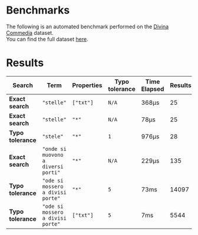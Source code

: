 
# Benchmarks

The following is an automated benchmark performed on the [Divina Commedia](https://en.wikipedia.org/wiki/Divina_Commedia) dataset. <br />
You can find the full dataset [here](https://github.com/nearform/lyra/blob/main/packages/benchmarks/dataset/divinaCommedia.json).

# Results


| Search             | Term                                  | Properties | Typo tolerance | Time Elapsed  | Results     |
|--------------------|---------------------------------------|------------|----------------|---------------|-------------|
| **Exact search**   | `"stelle"`                          | `["txt"]`| `N/A`        | 368μs | 25 |
| **Exact search**   | `"stelle"`                          | `"*"`    | `N/A`        | 78μs | 25 |
| **Typo tolerance** | `"stele"`                           | `"*"`    | `1`          | 976μs | 28 | 
| **Exact search**   | `"onde si muovono a diversi porti"` | `"*"`    | `N/A`        | 229μs | 135 | 
| **Typo tolerance** | `"ode si mossero a divisi porte"`   | `"*"`    | `5`          | 73ms | 14097 | 
| **Typo tolerance** | `"ode si mossero a divisi porte"`   | `["txt"]`| `5`          | 7ms | 5544 |



